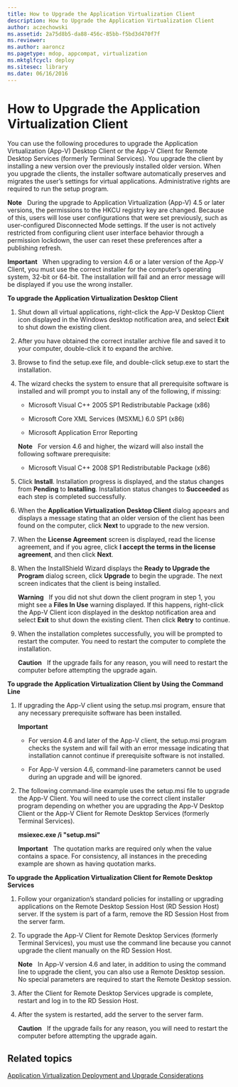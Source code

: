 ```yaml
---
title: How to Upgrade the Application Virtualization Client
description: How to Upgrade the Application Virtualization Client
author: aczechowski
ms.assetid: 2a75d8b5-da88-456c-85bb-f5bd3d470f7f
ms.reviewer:
ms.author: aaroncz
ms.pagetype: mdop, appcompat, virtualization
ms.mktglfcycl: deploy
ms.sitesec: library
ms.date: 06/16/2016
---
```



# How to Upgrade the Application Virtualization Client


You can use the following procedures to upgrade the Application Virtualization (App-V) Desktop Client or the App-V Client for Remote Desktop Services (formerly Terminal Services). You upgrade the client by installing a new version over the previously installed older version. When you upgrade the clients, the installer software automatically preserves and migrates the user’s settings for virtual applications. Administrative rights are required to run the setup program.

**Note**  
During the upgrade to Application Virtualization (App-V) 4.5 or later versions, the permissions to the HKCU registry key are changed. Because of this, users will lose user configurations that were set previously, such as user-configured Disconnected Mode settings. If the user is not actively restricted from configuring client user interface behavior through a permission lockdown, the user can reset these preferences after a publishing refresh.



**Important**  
When upgrading to version 4.6 or a later version of the App-V Client, you must use the correct installer for the computer’s operating system, 32-bit or 64-bit. The installation will fail and an error message will be displayed if you use the wrong installer.



**To upgrade the Application Virtualization Desktop Client**

1.  Shut down all virtual applications, right-click the App-V Desktop Client icon displayed in the Windows desktop notification area, and select **Exit** to shut down the existing client.

2.  After you have obtained the correct installer archive file and saved it to your computer, double-click it to expand the archive.

3.  Browse to find the setup.exe file, and double-click setup.exe to start the installation.

4.  The wizard checks the system to ensure that all prerequisite software is installed and will prompt you to install any of the following, if missing:

    -   Microsoft Visual C++ 2005 SP1 Redistributable Package (x86)

    -   Microsoft Core XML Services (MSXML) 6.0 SP1 (x86)

    -   Microsoft Application Error Reporting

    **Note**  
    For version 4.6 and higher, the wizard will also install the following software prerequisite:

    -   Microsoft Visual C++ 2008 SP1 Redistributable Package (x86)



5.  Click **Install**. Installation progress is displayed, and the status changes from **Pending** to **Installing**. Installation status changes to **Succeeded** as each step is completed successfully.

6.  When the **Application Virtualization Desktop Client** dialog appears and displays a message stating that an older version of the client has been found on the computer, click **Next** to upgrade to the new version.

7.  When the **License Agreement** screen is displayed, read the license agreement, and if you agree, click **I accept the terms in the license agreement**, and then click **Next**.

8.  When the InstallShield Wizard displays the **Ready to Upgrade the Program** dialog screen, click **Upgrade** to begin the upgrade. The next screen indicates that the client is being installed.

    **Warning**  
    If you did not shut down the client program in step 1, you might see a **Files In Use** warning displayed. If this happens, right-click the App-V Client icon displayed in the desktop notification area and select **Exit** to shut down the existing client. Then click **Retry** to continue.



9.  When the installation completes successfully, you will be prompted to restart the computer. You need to restart the computer to complete the installation.

    **Caution**  
    If the upgrade fails for any reason, you will need to restart the computer before attempting the upgrade again.



**To upgrade the Application Virtualization Client by Using the Command Line**

1.  If upgrading the App-V client using the setup.msi program, ensure that any necessary prerequisite software has been installed.

    **Important**  
    -   For version 4.6 and later of the App-V client, the setup.msi program checks the system and will fail with an error message indicating that installation cannot continue if prerequisite software is not installed.

    -   For App-V version 4.6, command-line parameters cannot be used during an upgrade and will be ignored.



2.  The following command-line example uses the setup.msi file to upgrade the App-V Client. You will need to use the correct client installer program depending on whether you are upgrading the App-V Desktop Client or the App-V Client for Remote Desktop Services (formerly Terminal Services).

    **msiexec.exe /i "setup.msi"**

    **Important**  
    The quotation marks are required only when the value contains a space. For consistency, all instances in the preceding example are shown as having quotation marks.



**To upgrade the Application Virtualization Client for Remote Desktop Services**

1.  Follow your organization’s standard policies for installing or upgrading applications on the Remote Desktop Session Host (RD Session Host) server. If the system is part of a farm, remove the RD Session Host from the server farm.

2.  To upgrade the App-V Client for Remote Desktop Services (formerly Terminal Services), you must use the command line because you cannot upgrade the client manually on the RD Session Host.

    **Note**  
    In App-V version 4.6 and later, in addition to using the command line to upgrade the client, you can also use a Remote Desktop session. No special parameters are required to start the Remote Desktop session.



3.  After the Client for Remote Desktop Services upgrade is complete, restart and log in to the RD Session Host.

4.  After the system is restarted, add the server to the server farm.

    **Caution**  
    If the upgrade fails for any reason, you will need to restart the computer before attempting the upgrade again.



## Related topics


[Application Virtualization Deployment and Upgrade Considerations](application-virtualization-deployment-and-upgrade-considerations.md)









